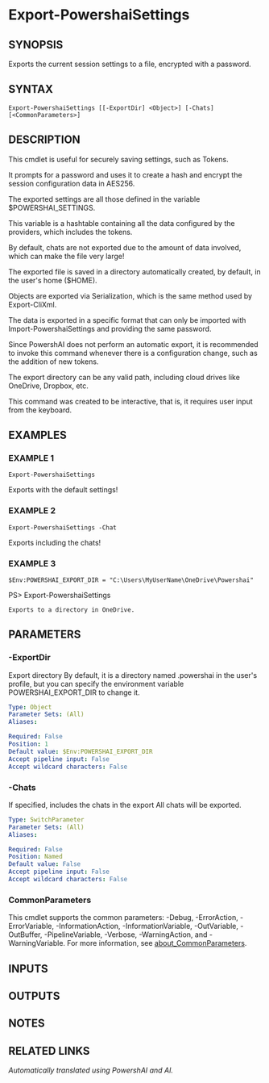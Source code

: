 ﻿---
external help file: powershai-help.xml
Module Name: powershai
online version:
schema: 2.0.0
---

# Export-PowershaiSettings

## SYNOPSIS
Exports the current session settings to a file, encrypted with a password.

## SYNTAX

```
Export-PowershaiSettings [[-ExportDir] <Object>] [-Chats] [<CommonParameters>]
```

## DESCRIPTION
This cmdlet is useful for securely saving settings, such as Tokens.

It prompts for a password and uses it to create a hash and encrypt the session configuration data in AES256.

The exported settings are all those defined in the variable $POWERSHAI_SETTINGS.

This variable is a hashtable containing all the data configured by the providers, which includes the tokens.

By default, chats are not exported due to the amount of data involved, which can make the file very large!

The exported file is saved in a directory automatically created, by default, in the user's home ($HOME).

Objects are exported via Serialization, which is the same method used by Export-CliXml.

The data is exported in a specific format that can only be imported with Import-PowershaiSettings and providing the same password.

Since PowershAI does not perform an automatic export, it is recommended to invoke this command whenever there is a configuration change, such as the addition of new tokens.

The export directory can be any valid path, including cloud drives like OneDrive, Dropbox, etc.

This command was created to be interactive, that is, it requires user input from the keyboard.

## EXAMPLES

### EXAMPLE 1
```
Export-PowershaiSettings
```

Exports with the default settings!

### EXAMPLE 2
```
Export-PowershaiSettings -Chat
```

Exports including the chats!

### EXAMPLE 3
```
$Env:POWERSHAI_EXPORT_DIR = "C:\Users\MyUserName\OneDrive\Powershai"
```

PS\> Export-PowershaiSettings

	Exports to a directory in OneDrive.

## PARAMETERS

### -ExportDir
Export directory 
By default, it is a directory named .powershai in the user's profile, but you can specify the environment variable POWERSHAI_EXPORT_DIR to change it.

```yaml
Type: Object
Parameter Sets: (All)
Aliases:

Required: False
Position: 1
Default value: $Env:POWERSHAI_EXPORT_DIR
Accept pipeline input: False
Accept wildcard characters: False
```

### -Chats
If specified, includes the chats in the export 
All chats will be exported.

```yaml
Type: SwitchParameter
Parameter Sets: (All)
Aliases:

Required: False
Position: Named
Default value: False
Accept pipeline input: False
Accept wildcard characters: False
```

### CommonParameters
This cmdlet supports the common parameters: -Debug, -ErrorAction, -ErrorVariable, -InformationAction, -InformationVariable, -OutVariable, -OutBuffer, -PipelineVariable, -Verbose, -WarningAction, and -WarningVariable. For more information, see [about_CommonParameters](http://go.microsoft.com/fwlink/?LinkID=113216).

## INPUTS

## OUTPUTS

## NOTES

## RELATED LINKS



_Automatically translated using PowershAI and AI._
